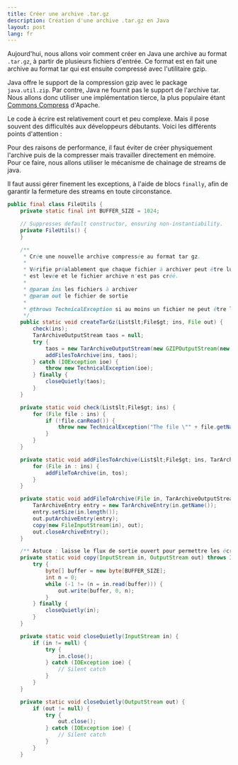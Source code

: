 ```yaml
---
title: Créer une archive .tar.gz
description: Création d'une archive .tar.gz en Java
layout: post
lang: fr
---
```

Aujourd'hui, nous allons voir comment créer en Java une archive au format `.tar.gz`, à partir de
plusieurs fichiers d'entrée. Ce format est en fait une archive au format tar qui est ensuite
compressé avec l'utilitaire gzip.

Java offre le support de la compression gzip avec le package `java.util.zip`. Par contre, Java ne
fournit pas le support de l'archive tar. Nous allons donc utiliser une implémentation tierce, la
plus populaire étant [Commons Compress](http://commons.apache.org/compress/) d'Apache.

Le code à écrire est relativement court et peu complexe. Mais il pose souvent des difficultés aux
développeurs débutants. Voici les différents points d'attention :

Pour des raisons de performance, il faut éviter de créer physiquement l'archive puis de la
compresser mais travailler directement en mémoire. Pour ce faire, nous allons utiliser le mécanisme
de chainage de streams de java.

Il faut aussi gérer finement les exceptions, à l'aide de blocs `finally`, afin de garantir la
fermeture des streams en toute circonstance.

```java
public final class FileUtils {
    private static final int BUFFER_SIZE = 1024;

    // Suppresses default constructor, ensuring non-instantiability.
    private FileUtils() {
    }

    /**
     * Crée une nouvelle archive compressée au format tar gz.
     *
     * Vérifie préalablement que chaque fichier à archiver peut être lu. Si tel n'est pas le cas, une exception
     * est levée et le fichier archive n'est pas créé.
     *
     * @param ins les fichiers à archiver
     * @param out le fichier de sortie
     *
     * @throws TechnicalException si au moins un fichier ne peut être lu ou dans le cas d'erreurs d'E/S
     */
    public static void createTarGz(List$lt;File$gt; ins, File out) {
        check(ins);
        TarArchiveOutputStream taos = null;
        try {
            taos = new TarArchiveOutputStream(new GZIPOutputStream(new FileOutputStream(out)));
            addFilesToArchive(ins, taos);
        } catch (IOException ioe) {
            throw new TechnicalException(ioe);
        } finally {
            closeQuietly(taos);
        }
    }

    private static void check(List$lt;File$gt; ins) {
        for (File file : ins) {
            if (!file.canRead()) {
                throw new TechnicalException("The file \"" + file.getName() + "\" cannot be read.");
            }
        }
    }

    private static void addFilesToArchive(List$lt;File$gt; ins, TarArchiveOutputStream tos) throws IOException {
        for (File in : ins) {
            addFileToArchive(in, tos);
        }
    }

    private static void addFileToArchive(File in, TarArchiveOutputStream out) throws IOException {
        TarArchiveEntry entry = new TarArchiveEntry(in.getName());
        entry.setSize(in.length());
        out.putArchiveEntry(entry);
        copy(new FileInputStream(in), out);
        out.closeArchiveEntry();
    }

    /** Astuce : laisse le flux de sortie ouvert pour permettre les écritures ultérieures */
    private static void copy(InputStream in, OutputStream out) throws IOException {
        try {
            byte[] buffer = new byte[BUFFER_SIZE];
            int n = 0;
            while (-1 != (n = in.read(buffer))) {
                out.write(buffer, 0, n);
            }
        } finally {
            closeQuietly(in);
        }
    }

    private static void closeQuietly(InputStream in) {
        if (in != null) {
            try {
                in.close();
            } catch (IOException ioe) {
                // Silent catch
            }
        }
    }

    private static void closeQuietly(OutputStream out) {
        if (out != null) {
            try {
                out.close();
            } catch (IOException ioe) {
                // Silent catch
            }
        }
    }
```
